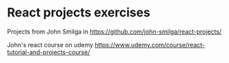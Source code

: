 # React projects exercises

Projects from John Smilga in https://github.com/john-smilga/react-projects/

John's react course on udemy https://www.udemy.com/course/react-tutorial-and-projects-course/
